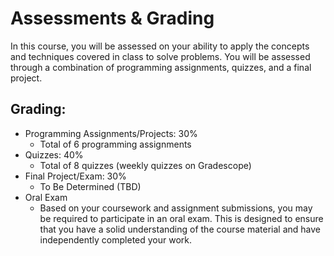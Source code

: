 # Assessments & Grading

In this course, you will be assessed on your ability to apply the concepts and techniques covered in class to solve problems. You will be assessed through a combination of programming assignments, quizzes, and a final project.

## Grading:

- Programming Assignments/Projects: 30%
  - Total of 6 programming assignments
- Quizzes: 40%
  - Total of 8 quizzes (weekly quizzes on Gradescope)
- Final Project/Exam: 30%
  - To Be Determined (TBD)
- Oral Exam
  - Based on your coursework and assignment submissions, you may be required to participate in an oral exam. This is designed to ensure that you have a solid understanding of the course material and have independently completed your work.
